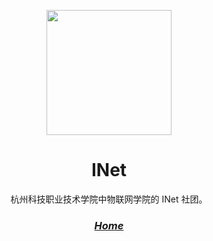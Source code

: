 <p align="center">
<img src="https://github.com/hzpt-inet.png" height="200">
</p>

<h1 align="center">
INet
</h1>

<p align="center">
杭州科技职业技术学院中物联网学院的 INet 社团。
<p>

<h3 align="center">
<a href="https://hzpt-inet-club.github.io/inet.org/"><i>Home</i></a>
</h3>

